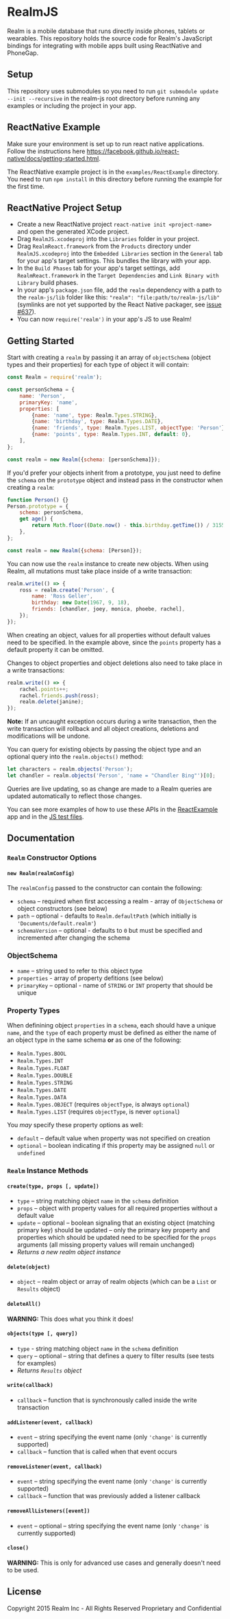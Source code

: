 # RealmJS
Realm is a mobile database that runs directly inside phones, tablets or wearables. This repository holds the source code for Realm's JavaScript bindings for integrating with mobile apps built using ReactNative and PhoneGap.

## Setup
This repository uses submodules so you need to run `git submodule update --init --recursive` in the realm-js root directory before running any examples or including the project in your app.

## ReactNative Example
Make sure your environment is set up to run react native applications. Follow the instructions here https://facebook.github.io/react-native/docs/getting-started.html.

The ReactNative example project is in the `examples/ReactExample` directory. You need to run `npm install` in this directory before running the example for the first time.

## ReactNative Project Setup
- Create a new ReactNative project `react-native init <project-name>` and open the generated XCode project.
- Drag `RealmJS.xcodeproj` into the `Libraries` folder in your project.
- Drag `RealmReact.framework` from the `Products` directory under `RealmJS.xcodeproj` into the `Embedded Libraries` section in the `General` tab for your app's target settings. This bundles the library with your app.
- In the `Build Phases` tab for your app's target settings, add `RealmReact.framework` in the `Target Dependencies` and `Link Binary with Library` build phases.
- In your app's `package.json` file, add the `realm` dependency with a path to the `realm-js/lib` folder like this: `"realm": "file:path/to/realm-js/lib"` (symlinks are not yet supported by the React Native packager, see [issue #637](https://github.com/facebook/react-native/issues/637)).
- You can now `require('realm')` in your app's JS to use Realm!

## Getting Started
Start with creating a `realm` by passing it an array of `objectSchema` (object types and their properties) for each type of object it will contain:

```js
const Realm = require('realm');

const personSchema = {
    name: 'Person',
    primaryKey: 'name',
    properties: [
        {name: 'name', type: Realm.Types.STRING},
        {name: 'birthday', type: Realm.Types.DATE},
        {name: 'friends', type: Realm.Types.LIST, objectType: 'Person'},
        {name: 'points', type: Realm.Types.INT, default: 0},
    ],
};

const realm = new Realm({schema: [personSchema]});
```

If you'd prefer your objects inherit from a prototype, you just need to define the `schema` on the `prototype` object and instead pass in the constructor when creating a `realm`:

```js
function Person() {}
Person.prototype = {
    schema: personSchema,
    get age() {
        return Math.floor((Date.now() - this.birthday.getTime()) / 31557600000);
    },
};

const realm = new Realm({schema: [Person]});
```

You can now use the `realm` instance to create new objects. When using Realm, all mutations must take place inside of a write transaction:

```js
realm.write(() => {
    ross = realm.create('Person', {
        name: 'Ross Geller',
        birthday: new Date(1967, 9, 18),
        friends: [chandler, joey, monica, phoebe, rachel],
    });
});
```

When creating an object, values for all properties without default values need to be specified. In the example above, since the `points` property has a default property it can be omitted.

Changes to object properties and object deletions also need to take place in a write transactions:

```js
realm.write(() => {
    rachel.points++;
    rachel.friends.push(ross);
    realm.delete(janine);
});
```

**Note:** If an uncaught exception occurs during a write transaction, then the write transaction will rollback and all object creations, deletions and modifications will be undone.

You can query for existing objects by passing the object type and an optional query into the `realm.objects()` method:

```js
let characters = realm.objects('Person');
let chandler = realm.objects('Person', 'name = "Chandler Bing"')[0];
```

Queries are live updating, so as change are made to a Realm queries are updated automatically to reflect those changes.

You can see more examples of how to use these APIs in the [ReactExample](https://github.com/realm/realm-js/tree/master/examples/ReactExample) app and in the [JS test files](https://github.com/realm/realm-js/tree/master/tests).

## Documentation
### `Realm` Constructor Options
#### `new Realm(realmConfig)`
The `realmConfig` passed to the constructor can contain the following:

- `schema` – required when first accessing a realm - array of `ObjectSchema` or object constructors (see below)
- `path` – optional - defaults to `Realm.defaultPath` (which initially is `'Documents/default.realm'`)
- `schemaVersion` – optional - defaults to `0` but must be specified and incremented after changing the schema

### ObjectSchema
- `name` – string used to refer to this object type
- `properties` - array of property defitions (see below)
- `primaryKey` – optional - name of `STRING` or `INT` property that should be unique

### Property Types
When definining object `properties` in a `schema`, each should have a unique `name`, and the `type` of each property must be defined as either the name of an object type in the same schema **or** as one of the following:

- `Realm.Types.BOOL`
- `Realm.Types.INT`
- `Realm.Types.FLOAT`
- `Realm.Types.DOUBLE`
- `Realm.Types.STRING`
- `Realm.Types.DATE`
- `Realm.Types.DATA`
- `Realm.Types.OBJECT` (requires `objectType`, is always `optional`)
- `Realm.Types.LIST` (requires `objectType`, is never `optional`)

You _may_ specify these property options as well:

- `default` – default value when property was not specified on creation
- `optional` – boolean indicating if this property may be assigned `null` or `undefined`

### `Realm` Instance Methods
#### `create(type, props [, update])`
- `type` – string matching object `name` in the `schema` definition
- `props` – object with property values for all required properties without a default value
- `update` – optional – boolean signaling that an existing object (matching primary key) should be updated – only the primary key property and properties which should be updated need to be specified for the `props` arguments (all missing property values will remain unchanged)
- _Returns a new realm object instance_

#### `delete(object)`
- `object` – realm object or array of realm objects (which can be a `List` or `Results` object)

#### `deleteAll()`
**WARNING:** This does what you think it does!

#### `objects(type [, query])`
- `type` - string matching object `name` in the `schema` definition
- `query` – optional – string that defines a query to filter results (see tests for examples)
- _Returns `Results` object_

#### `write(callback)`
- `callback` – function that is synchronously called inside the write transaction

#### `addListener(event, callback)`
- `event` – string specifying the event name (only `'change'` is currently supported)
- `callback` – function that is called when that event occurs

#### `removeListener(event, callback)`
- `event` – string specifying the event name (only `'change'` is currently supported)
- `callback` – function that was previously added a listener callback

#### `removeAllListeners([event])`
- `event` – optional – string specifying the event name (only `'change'` is currently supported)

#### `close()`
**WARNING:** This is only for advanced use cases and generally doesn't need to be used.

## License
Copyright 2015 Realm Inc - All Rights Reserved
Proprietary and Confidential
